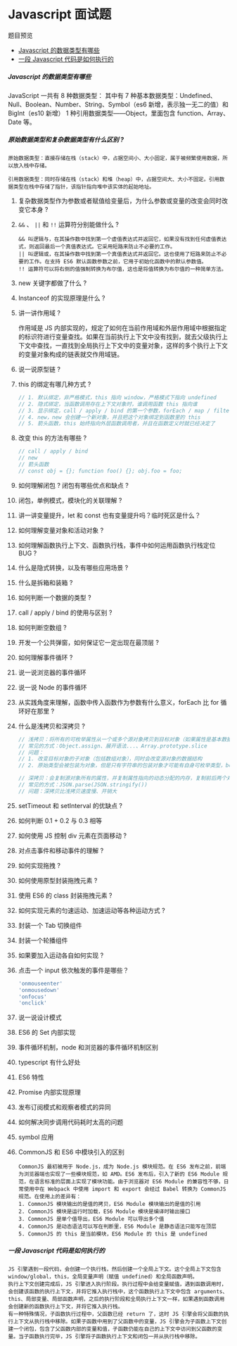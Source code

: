 # Javascript 面试题

题目预览

- [Javascript 的数据类型有哪些](#javascript-的数据类型有哪些)
- [一段 Javascript 代码是如何执行的](#一段-javascript-代码是如何执行的)



##### Javascript 的数据类型有哪些

JavaScript 一共有 8 种数据类型：
其中有 7 种基本数据类型：Undefined、Null、Boolean、Number、String、Symbol（es6 新增，表示独一无二的值）和 BigInt（es10 新增）
1 种引用数据类型——Object，里面包含 function、Array、Date 等。



##### 原始数据类型和复杂数据类型有什么区别 ?

```
原始数据类型：直接存储在栈（stack）中，占据空间小、大小固定，属于被频繁使用数据，所以放入栈中存储。

引用数据类型：同时存储在栈（stack）和堆（heap）中，占据空间大、大小不固定。引用数据类型在栈中存储了指针，该指针指向堆中该实体的起始地址。
```



1. 复杂数据类型作为参数或者赋值给变量后，为什么参数或变量的改变会同时改变它本身 ?

2. `&&` 、 `||` 和 `!!`  运算符分别能做什么 ?

   ```
   && 叫逻辑与，在其操作数中找到第一个虚值表达式并返回它，如果没有找到任何虚值表达式，则返回最后一个真值表达式。它采用短路来防止不必要的工作。
   || 叫逻辑或，在其操作数中找到第一个真值表达式并返回它。这也使用了短路来防止不必要的工作。在支持 ES6 默认函数参数之前，它用于初始化函数中的默认参数值。
   !! 运算符可以将右侧的值强制转换为布尔值，这也是将值转换为布尔值的一种简单方法。
   ```

   

3. new 关键字都做了什么 ?

4. Instanceof 的实现原理是什么 ?

5. 讲一讲作用域 ?

   作用域是 JS 内部实现的，规定了如何在当前作用域和外层作用域中根据指定的标识符进行变量查找。如果在当前执行上下文中没有找到，就去父级执行上下文中查找，一直找到全局执行上下文中的变量对象，这样的多个执行上下文的变量对象构成的链表就交作用域链。

6. 说一说原型链 ?

7. this 的绑定有哪几种方式 ?

   ```javascript
   // 1. 默认绑定，非严格模式，this 指向 window，严格模式下指向 undefined
   // 2. 隐式绑定，当函数调用存在上下文对象时，谁调用函数 this 指向谁
   // 3. 显示绑定，call / apply / bind 的第一个参数，forEach / map / filter 的第二个参数
   // 4. new，new 会创建一个新对象，并且把这个对象绑定到函数里的 this
   // 5. 箭头函数，this 始终指向外层函数调用者，并且在函数定义时就已经决定了
   ```

   

8. 改变 this 的方法有哪些 ?

   ```javascript
   // call / apply / bind
   // new
   // 箭头函数
   // const obj = {}; function foo() {}; obj.foo = foo;
   ```

   

9. 如何理解闭包 ? 闭包有哪些优点和缺点 ?

10. 闭包，单例模式，模块化的关联理解 ?

11. 讲一讲变量提升，let 和 const 也有变量提升吗？临时死区是什么？

12. 如何理解变量对象和活动对象 ?

13. 如何理解函数执行上下文、函数执行栈，事件中如何运用函数执行栈定位 BUG ?

14. 什么是隐式转换，以及有哪些应用场景 ?

15. 什么是拆箱和装箱 ?

16. 如何判断一个数据的类型 ?

17. call / apply / bind 的使用与区别 ?

18. 如何判断空数组 ?

19. 开发一个公共弹窗，如何保证它一定出现在最顶层 ?

20. 如何理解事件循环 ?

21. 说一说浏览器的事件循环

22. 说一说 Node 的事件循环

23. 从实践角度来理解，函数中传入函数作为参数有什么意义，forEach 比 for 循环好在那里 ?

24. 什么是浅拷贝和深拷贝 ?

    ```javascript
    // 浅拷贝：将所有的可枚举属性从一个或多个源对象拷贝到目标对象（如果属性是基本数据类型会拷贝基本类型的值，如果属性是引用数据类型则会拷贝引用地址），同时返回目标对象
    // 常见的方式：Object.assign、展开语法...、Array.prototype.slice
    // 问题：
    // 1. 改变目标对象的子对象（包括数组对象），同时会改变源对象的数据结构
    // 2. 原始类型会被包装为对象，但是只有字符串的包装对象才可能有自身可枚举类型，boolean/number/symbol 会被忽略
    
    // 深拷贝：会复制源对象所有的属性，并复制属性指向的动态分配的内存，复制前后两个对象互不影响
    // 常见的方式：JSON.parse(JSON.stringify())
    // 问题：深拷贝比浅拷贝速度慢、开销大
    ```

    

25. setTimeout 和 setInterval 的优缺点 ?

26. 如何判断 0.1 + 0.2 与 0.3 相等

27. 如何使用 JS 控制 div 元素在页面移动 ?

28. 对点击事件和移动事件的理解 ?

29. 如何实现拖拽 ?

30. 如何使用原型封装拖拽元素 ?

31. 使用 ES6 的 class 封装拖拽元素 ?

32. 如何实现元素的匀速运动、加速运动等各种运动方式 ?

33. 封装一个 Tab 切换组件

34. 封装一个轮播组件

35. 如果要加入运动各自如何实现 ?

36. 点击一个 input 依次触发的事件是哪些？

    ```javascript
    'onmouseenter'
    'onmousedown'
    'onfocus'
    'onclick'
    ```

37. 说一说设计模式

38. ES6 的 Set 内部实现

39. 事件循环机制，node 和浏览器的事件循环机制区别

40. typescript 有什么好处

41. ES6 特性

42. Promise 内部实现原理

43. 发布订阅模式和观察者模式的异同

44. 如何解决同步调用代码耗时太高的问题

45. symbol 应用

46. CommonJS 和 ES6 中模块引入的区别

    ```
    CommonJS 最初被用于 Node.js，成为 Node.js 模块规范。在 ES6 发布之前，前端为浏览器端也实现了一些模块规范，如 AMD。ES6 发布后，引入了新的 ES6 Module 规范，在语言标准的层面上实现了模块功能。由于浏览器对 ES6 Module 的兼容性不够，日常使用中在 Webpack 中使用 import 和 export 会经过 Babel 转换为 CommonJS 规范。在使用上的差异有：
    1. CommonJS 模块输出的是值的拷贝，ES6 Module 模块输出的是值的引用
    2. CommonJS 模块是运行时加载，ES6 Module 模块是编译时输出接口
    3. CommonJS 是单个值导出，ES6 Module 可以导出多个值
    4. CommonJS 是动态语法可以写在判断里，ES6 Module 是静态语法只能写在顶层
    5. CommonJS 的 this 是当前模块，ES6 Module 的 this 是 undefined
    ```

##### 一段 Javascript 代码是如何执行的

```
JS 引擎遇到一段代码，会创建一个执行栈，然后创建一个全局上下文。这个全局上下文包含 window/global，this，全局变量声明（赋值 undefined）和全局函数声明。
执行上下文创建完成后，JS 引擎进入执行阶段。执行过程中会给变量赋值，遇到函数调用时，会创建该函数的执行上下文，并将它推入执行栈中，这个函数执行上下文中包含 arguments、this、局部变量、局部函数声明，之后的执行阶段和全局执行上下文一样，如果遇到函数调用会创建新的函数执行上下文，并将它推入执行栈。
有一种特殊情况，子函数执行过程中，父函数已经 return 了，这时 JS 引擎会将父函数的执行上下文从执行栈中移除。如果子函数中用到了父函数中的变量，JS 引擎会为子函数上下文创建一个闭包，包含了父函数内部的变量和值，子函数仍能在自己的上下文中访问到父函数的变量。当子函数执行完毕，JS 引擎将子函数执行上下文和闭包一并从执行栈中移除。
```

